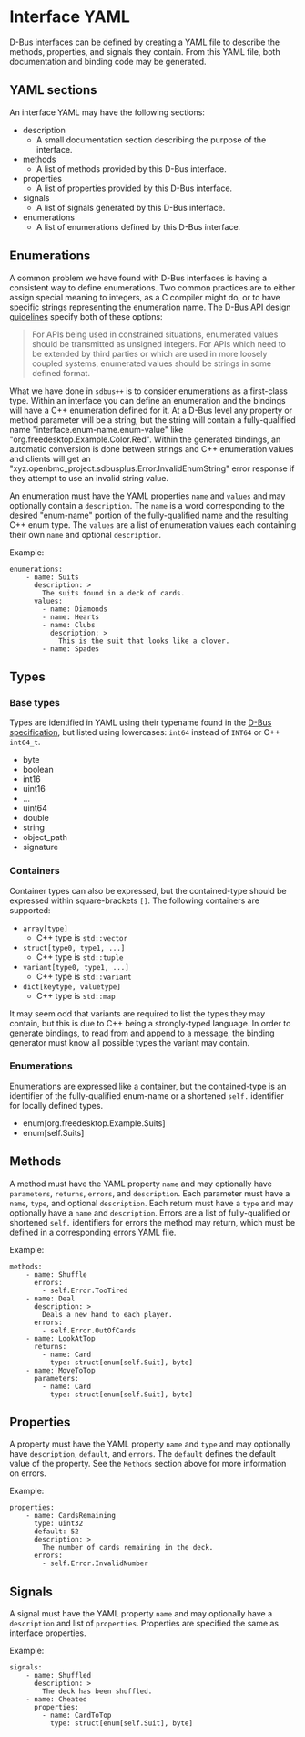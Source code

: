 # Interface YAML

D-Bus interfaces can be defined by creating a YAML file to describe the
methods, properties, and signals they contain.  From this YAML file,
both documentation and binding code may be generated.

## YAML sections

An interface YAML may have the following sections:

* description
    - A small documentation section describing the purpose of the
      interface.
* methods
    - A list of methods provided by this D-Bus interface.
* properties
    - A list of properties provided by this D-Bus interface.
* signals
    - A list of signals generated by this D-Bus interface.
* enumerations
    - A list of enumerations defined by this D-Bus interface.

## Enumerations

A common problem we have found with D-Bus interfaces is having a consistent
way to define enumerations.  Two common practices are to either assign
special meaning to integers, as a C compiler might do, or to have specific
strings representing the enumeration name.  The [D-Bus API design guidelines](https://dbus.freedesktop.org/doc/dbus-api-design.html)
specify both of these options:

> For APIs being used in constrained situations, enumerated values should be
> transmitted as unsigned integers. For APIs which need to be extended by
> third parties or which are used in more loosely coupled systems, enumerated
> values should be strings in some defined format.

What we have done in `sdbus++` is to consider enumerations as a first-class
type.  Within an interface you can define an enumeration and the bindings
will have a C++ enumeration defined for it.  At a D-Bus level any property or
method parameter will be a string, but the string will contain a
fully-qualified name "interface.enum-name.enum-value" like
"org.freedesktop.Example.Color.Red".  Within the generated bindings, an
automatic conversion is done between strings and C++ enumeration values and
clients will get an "xyz.openbmc_project.sdbusplus.Error.InvalidEnumString"
error response if they attempt to use an invalid string value.

An enumeration must have the YAML properties `name` and `values` and may
optionally contain a `description`.  The `name` is a word corresponding to
the desired "enum-name" portion of the fully-qualified name and the resulting
C++ enum type.  The `values` are a list of enumeration values each containing
their own `name` and optional `description`.

Example:
```
enumerations:
    - name: Suits
      description: >
        The suits found in a deck of cards.
      values:
        - name: Diamonds
        - name: Hearts
        - name: Clubs
          description: >
            This is the suit that looks like a clover.
        - name: Spades
```

## Types

### Base types
Types are identified in YAML using their typename found in the
[D-Bus specification](https://dbus.freedesktop.org/doc/dbus-specification.html),
but listed using lowercases: `int64` instead of `INT64` or C++ `int64_t`.

* byte
* boolean
* int16
* uint16
* ...
* uint64
* double
* string
* object_path
* signature

### Containers
Container types can also be expressed, but the contained-type should be
expressed within square-brackets `[]`.  The following containers are supported:

* `array[type]`
    - C++ type is `std::vector`
* `struct[type0, type1, ...]`
    - C++ type is `std::tuple`
* `variant[type0, type1, ...]`
    - C++ type is `std::variant`
* `dict[keytype, valuetype]`
    - C++ type is `std::map`

It may seem odd that variants are required to list the types they may contain,
but this is due to C++ being a strongly-typed language.  In order to generate
bindings, to read from and append to a message, the binding generator must
know all possible types the variant may contain.

### Enumerations
Enumerations are expressed like a container, but the contained-type is an
identifier of the fully-qualified enum-name or a shortened `self.` identifier
for locally defined types.

* enum[org.freedesktop.Example.Suits]
* enum[self.Suits]

## Methods

A method must have the YAML property `name` and may optionally have
`parameters`, `returns`, `errors`, and `description`.  Each parameter must
have a `name`, `type`, and optional `description`.  Each return must have a
`type` and may optionally have a `name` and `description`.  Errors are a list
of fully-qualified or shortened `self.` identifiers for errors the method may
return, which must be defined in a corresponding errors YAML file.

Example:
```
methods:
    - name: Shuffle
      errors:
        - self.Error.TooTired
    - name: Deal
      description: >
        Deals a new hand to each player.
      errors:
        - self.Error.OutOfCards
    - name: LookAtTop
      returns:
        - name: Card
          type: struct[enum[self.Suit], byte]
    - name: MoveToTop
      parameters:
        - name: Card
          type: struct[enum[self.Suit], byte]
```

## Properties

A property must have the YAML property `name` and `type` and may optionally
have `description`, `default`, and `errors`.  The `default` defines the default
value of the property. See the `Methods` section above for more information on
errors.

Example:
```
properties:
    - name: CardsRemaining
      type: uint32
      default: 52
      description: >
        The number of cards remaining in the deck.
      errors:
        - self.Error.InvalidNumber
```

## Signals

A signal must have the YAML property `name` and may optionally have a
`description` and list of `properties`.  Properties are specified the same
as interface properties.

Example:
```
signals:
    - name: Shuffled
      description: >
        The deck has been shuffled.
    - name: Cheated
      properties:
        - name: CardToTop
          type: struct[enum[self.Suit], byte]
```
